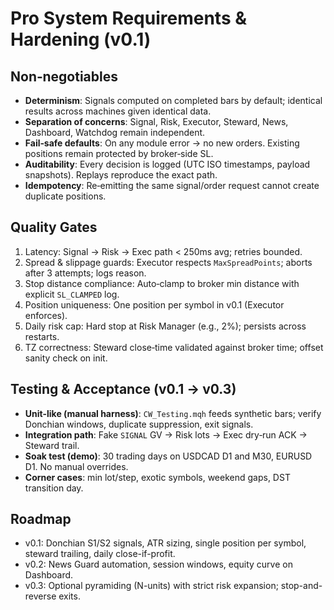 # Pro System Requirements & Hardening (v0.1)

## Non‑negotiables
- **Determinism**: Signals computed on completed bars by default; identical results across machines given identical data.
- **Separation of concerns**: Signal, Risk, Executor, Steward, News, Dashboard, Watchdog remain independent.
- **Fail‑safe defaults**: On any module error → no new orders. Existing positions remain protected by broker‑side SL.
- **Auditability**: Every decision is logged (UTC ISO timestamps, payload snapshots). Replays reproduce the exact path.
- **Idempotency**: Re‑emitting the same signal/order request cannot create duplicate positions.

## Quality Gates
1. Latency: Signal → Risk → Exec path < 250ms avg; retries bounded.
2. Spread & slippage guards: Executor respects `MaxSpreadPoints`; aborts after 3 attempts; logs reason.
3. Stop distance compliance: Auto‑clamp to broker min distance with explicit `SL_CLAMPED` log.
4. Position uniqueness: One position per symbol in v0.1 (Executor enforces).
5. Daily risk cap: Hard stop at Risk Manager (e.g., 2%); persists across restarts.
6. TZ correctness: Steward close‑time validated against broker time; offset sanity check on init.

## Testing & Acceptance (v0.1 → v0.3)
- **Unit-like (manual harness)**: `CW_Testing.mqh` feeds synthetic bars; verify Donchian windows, duplicate suppression, exit signals.
- **Integration path**: Fake `SIGNAL` GV → Risk lots → Exec dry‑run ACK → Steward trail.
- **Soak test (demo)**: 30 trading days on USDCAD D1 and M30, EURUSD D1. No manual overrides.
- **Corner cases**: min lot/step, exotic symbols, weekend gaps, DST transition day.

## Roadmap
- v0.1: Donchian S1/S2 signals, ATR sizing, single position per symbol, steward trailing, daily close-if-profit.
- v0.2: News Guard automation, session windows, equity curve on Dashboard.
- v0.3: Optional pyramiding (N-units) with strict risk expansion; stop-and-reverse exits.